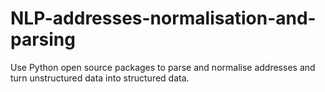 # NLP-addresses-normalisation-and-parsing
Use Python open source packages to parse and normalise addresses and turn unstructured data into structured data.
